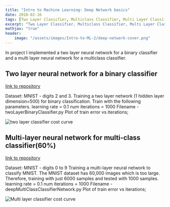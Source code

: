 ```yaml
---
title: "Intro to Machine Learning: Deep Network basics"
date: 2018-02-16
tags: [Two Layer Classifier, Multiclass Classifier, Multi Layer Classifier]
excerpt: "Two Layer Classifier, Multiclass Classifier, Multi Layer Classifier" 
mathjax: "true"
header:
    image: "/assets/images/Intro-to-ML-2/deep-network-cover.png"
---
```


In project I implemented a two layer neural network for a binary classifier and a multi layer neural network for a multiclass classifier.

## Two layer neural network for a binary classifier

[link to repository](https://github.com/AchyuthaBharadwaj/Machine-Learning/tree/master/Deep%20Network%20basics)

Dataset: MNIST - digits 2 and 3.
Training a two layer network (1 hidden layer dimension=500) for binary classification. Train with the following parameters.
learning rate = 0.1
num iterations = 1000
Filename - twoLayerBinaryClassifier.py
Plot of train error vs iterations;

<img src="{{ site.url }}{{ site.baseurl }}/assets/images/Intro-to-ML-2/2_Layer_Binary_Classifier.png" alt="two layer classifier cost curve"/>

## Multi-layer neural network for multi-class classifier(60%)

[link to repository](https://github.com/AchyuthaBharadwaj/Machine-Learning/tree/master/Deep%20Network%20basics)

Dataset: MNIST - digits 0 to 9
Training a multi-layer neural network to classify MNIST. The MNIST dataset has 60,000 images which is too large. Therefore, training with just 6000 samples and tested with 1000 samples. 
learning rate = 0.1
num iterations = 1000
Filename - deepMultiClassClassifierNetwork.py
Plot of train error vs iterations;

<img src="{{ site.url }}{{ site.baseurl }}/assets/images/Intro-to-ML-2/Multi_Layer_Multi_Class_Classifier.png" alt="Multi layer classifier cost curve"/>


